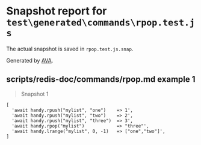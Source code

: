 # Snapshot report for `test\generated\commands\rpop.test.js`

The actual snapshot is saved in `rpop.test.js.snap`.

Generated by [AVA](https://ava.li).

## scripts/redis-doc/commands/rpop.md example 1

> Snapshot 1

    [
      'await handy.rpush("mylist", "one")    => 1',
      'await handy.rpush("mylist", "two")    => 2',
      'await handy.rpush("mylist", "three")  => 3',
      'await handy.rpop("mylist")            => "three"',
      'await handy.lrange("mylist", 0, -1)   => ["one","two"]',
    ]
